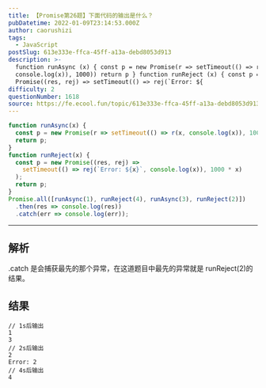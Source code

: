 ```yaml
---
title: 【Promise第26题】下面代码的输出是什么？
pubDatetime: 2022-01-09T23:14:53.000Z
author: caorushizi
tags:
  - JavaScript
postSlug: 613e333e-ffca-45ff-a13a-debd8053d913
description: >-
  function runAsync (x) { const p = new Promise(r => setTimeout(() => r(x,
  console.log(x)), 1000)) return p } function runReject (x) { const p = new
  Promise((res, rej) => setTimeout(() => rej(`Error: ${
difficulty: 2
questionNumber: 1618
source: https://fe.ecool.fun/topic/613e333e-ffca-45ff-a13a-debd8053d913
---
```


```js
function runAsync(x) {
  const p = new Promise(r => setTimeout(() => r(x, console.log(x)), 1000));
  return p;
}
function runReject(x) {
  const p = new Promise((res, rej) =>
    setTimeout(() => rej(`Error: ${x}`, console.log(x)), 1000 * x)
  );
  return p;
}
Promise.all([runAsync(1), runReject(4), runAsync(3), runReject(2)])
  .then(res => console.log(res))
  .catch(err => console.log(err));
```

---

## 解析

.catch 是会捕获最先的那个异常，在这道题目中最先的异常就是 runReject(2)的结果。

## 结果

```
// 1s后输出
1
3
// 2s后输出
2
Error: 2
// 4s后输出
4
```
